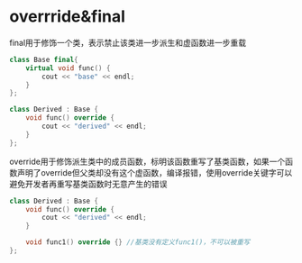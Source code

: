 # overrride&final

final用于修饰一个类，表示禁止该类进一步派生和虚函数进一步重载

```C++
class Base final{
    virtual void func() {
        cout << "base" << endl;
    }
};

class Derived : Base {
    void func() override {
        cout << "derived" << endl;
    }
};
```

override用于修饰派生类中的成员函数，标明该函数重写了基类函数，如果一个函数声明了override但父类却没有这个虚函数，编译报错，使用override关键字可以避免开发者再重写基类函数时无意产生的错误

```C++
class Derived : Base {
    void func() override {
        cout << "derived" << endl;
    }

    void func1() override {} //基类没有定义func1()，不可以被重写
};
```

